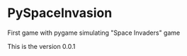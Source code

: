 # PySpaceInvasion
First game with pygame simulating "Space Invaders" game

This is the version 0.0.1
